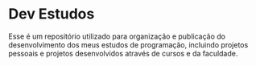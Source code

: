 # Dev Estudos
Esse é um repositório utilizado para organização e publicação do desenvolvimento dos meus estudos de programação, incluindo projetos pessoais e projetos desenvolvidos através de cursos e da faculdade.
